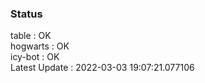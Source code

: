 ### Status


table : OK  
hogwarts : OK  
icy-bot : OK  
Latest Update : 2022-03-03 19:07:21.077106

